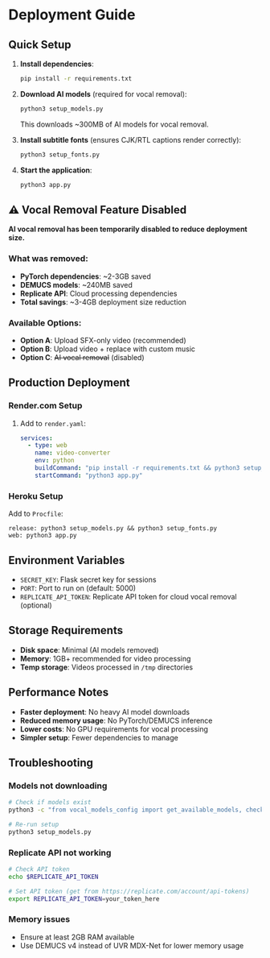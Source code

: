 # Deployment Guide

## Quick Setup

1. **Install dependencies**:
   ```bash
   pip install -r requirements.txt
   ```

2. **Download AI models** (required for vocal removal):
   ```bash
   python3 setup_models.py
   ```
   This downloads ~300MB of AI models for vocal removal.

3. **Install subtitle fonts** (ensures CJK/RTL captions render correctly):
   ```bash
   python3 setup_fonts.py
   ```

4. **Start the application**:
   ```bash
   python3 app.py
   ```

## ⚠️ Vocal Removal Feature Disabled

**AI vocal removal has been temporarily disabled to reduce deployment size.**

### What was removed:
- **PyTorch dependencies**: ~2-3GB saved
- **DEMUCS models**: ~240MB saved  
- **Replicate API**: Cloud processing dependencies
- **Total savings**: ~3-4GB deployment size reduction

### Available Options:
- **Option A**: Upload SFX-only video (recommended)
- **Option B**: Upload video + replace with custom music
- **Option C**: ~~AI vocal removal~~ (disabled)

## Production Deployment

### Render.com Setup
1. Add to `render.yaml`:
   ```yaml
   services:
     - type: web
       name: video-converter
       env: python
       buildCommand: "pip install -r requirements.txt && python3 setup_models.py && python3 setup_fonts.py"
       startCommand: "python3 app.py"
   ```

### Heroku Setup
Add to `Procfile`:
```
release: python3 setup_models.py && python3 setup_fonts.py
web: python3 app.py
```

## Environment Variables

- `SECRET_KEY`: Flask secret key for sessions
- `PORT`: Port to run on (default: 5000)
- `REPLICATE_API_TOKEN`: Replicate API token for cloud vocal removal (optional)

## Storage Requirements

- **Disk space**: Minimal (AI models removed)
- **Memory**: 1GB+ recommended for video processing
- **Temp storage**: Videos processed in `/tmp` directories

## Performance Notes

- **Faster deployment**: No heavy AI model downloads
- **Reduced memory usage**: No PyTorch/DEMUCS inference
- **Lower costs**: No GPU requirements for vocal processing
- **Simpler setup**: Fewer dependencies to manage

## Troubleshooting

### Models not downloading
```bash
# Check if models exist
python3 -c "from vocal_models_config import get_available_models, check_replicate_available; print('Replicate available:', check_replicate_available()); print('Available models:', list(get_available_models().keys()))"

# Re-run setup
python3 setup_models.py
```

### Replicate API not working
```bash
# Check API token
echo $REPLICATE_API_TOKEN

# Set API token (get from https://replicate.com/account/api-tokens)
export REPLICATE_API_TOKEN=your_token_here
```

### Memory issues
- Ensure at least 2GB RAM available
- Use DEMUCS v4 instead of UVR MDX-Net for lower memory usage
